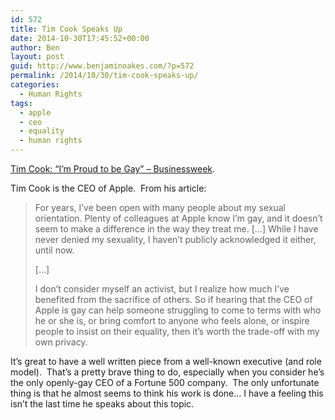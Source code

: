 ```yaml
---
id: 572
title: Tim Cook Speaks Up
date: 2014-10-30T17:45:52+00:00
author: Ben
layout: post
guid: http://www.benjaminoakes.com/?p=572
permalink: /2014/10/30/tim-cook-speaks-up/
categories:
  - Human Rights
tags:
  - apple
  - ceo
  - equality
  - human rights
---
```

[Tim Cook: &#8220;I&#8217;m Proud to be Gay&#8221; &#8211; Businessweek](http://www.businessweek.com/articles/2014-10-30/tim-cook-im-proud-to-be-gay).

Tim Cook is the CEO of Apple.  From his article:

> For years, I’ve been open with many people about my sexual orientation. Plenty of colleagues at Apple know I’m gay, and it doesn’t seem to make a difference in the way they treat me. [&#8230;] While I have never denied my sexuality, I haven’t publicly acknowledged it either, until now.
> 
> [&#8230;]
> 
> I don’t consider myself an activist, but I realize how much I’ve benefited from the sacrifice of others. So if hearing that the CEO of Apple is gay can help someone struggling to come to terms with who he or she is, or bring comfort to anyone who feels alone, or inspire people to insist on their equality, then it’s worth the trade-off with my own privacy.

It&#8217;s great to have a well written piece from a well-known executive (and role model).  That&#8217;s a pretty brave thing to do, especially when you consider he&#8217;s the only openly-gay CEO of a Fortune 500 company.  The only unfortunate thing is that he almost seems to think his work is done&#8230; I have a feeling this isn&#8217;t the last time he speaks about this topic.